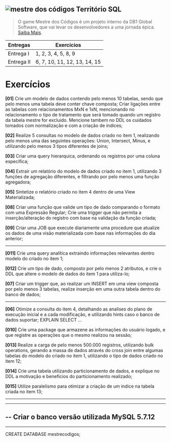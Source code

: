 ## ![mestre dos códigos](http://mestredoscodigos.com.br/wp-content/uploads/2017/03/mestre-dos-codigos-logotipo.png) Território SQL 

> O game Mestre dos Códigos é um projeto interno da DB1 Global Software, que vai levar os desenvolvedores a uma jornada épica. [Saiba Mais](http://mestredoscodigos.com.br/sobre-mestre-dos-codigos/).


| Entregas | Exercícios     |
|-- | -- |
| Entrega I  | 1, 2, 3, 4, 5, 8, 9          |
| Entrega II | 6, 7, 10, 11, 12, 13, 14, 15 |


# Exercícios 

**[01]** Crie um modelo de dados contendo pelo menos 10 tabelas, sendo que pelo menos uma tabela deve conter chave composta; Criar ligações entre as tabelas com relacionamentos MxN e 1xN, mencionando no relacionamento o tipo de tratamento que será tomado quando um registro da tabela mestre for excluido. Mencione tambem no DDL os cuidados tomados com normalização e com a criação de indices;

**[02]** Realize 5 consultas no modelo de dados criado no item 1, realizando pelo menos uma das seguintes operações: Union, Intersect, Minus, e utilizando pelo menos 3 tipos diferentes de joins;

**[03]** Criar uma query hierarquica, ordenando os registros por uma coluna específica;

**[04]** Extrair um relatório do modelo de dados criado no item 1, utilizando 3 funções de agregação diferentes, e filtrando por pelo menos uma função agregadora;

**[05]** Sintetize o relatório criado no item 4 dentro de uma View Materializada;

**[08]** Criar uma função que valide um tipo de dado comparando o formato com uma Expressão Regular; 
Crie uma trigger que não permita a inserção/alteração do registro com base na validação da função criada;

**[09]** Criar uma JOB que execute diariamente uma procedure que atualize os dados de uma visão materializada com base nas informações do dia anterior;


---

  
**[011]** Crie uma query analítica extraindo informações relevantes dentro modelo do criado no item 1;

**[012]** Crie um tipo de dado, composto por pelo menos 2 atributos, e crie o DDL que altere o modelo de dados do item 1 para utiliza-lo;

**[07]** Criar um trigger que, ao realizar um INSERT em uma view composta por pelo menos 3 tabelas, realize inserção em uma outra tabela dentro do banco de dados;

---


**[06]** Otimize a consulta do item 4, detalhando as analises do plano de execução inicial e a cada modificação, e utilizando hints caso o banco de dados suportar;
EXPLAIN SELECT ...
 
**[010]** Crie uma package que armazene as informações do usuário logado, e que registre as operações que o mesmo realizou na sessão;

**[013]** Realize a carga de pelo menos 500.000 registros, utilizando bulk operations, gerando a massa de dados através do cross join entre algumas tabelas do modelo do criado no item 1, utilizando o tipo de dados criado no item 12;
 
**[014]** Crie uma tabela utilizando particionamento de dados, e explique no DDL a motivação e beneficios do particionamento realizado;

**[015]** Utilize paralelismo para otimizar a criação de um indice na tabela criada no item 13;
 
----------------------------------------------------
----------------------------------------------------
-- Criar o banco versão utilizada MySQL 5.7.12
----------------------------------------------------
----------------------------------------------------

CREATE DATABASE mestrecodigos;